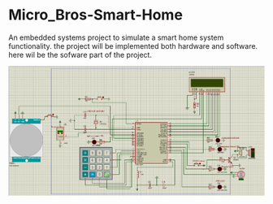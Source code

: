 # Micro_Bros-Smart-Home
An  embedded systems project to simulate a smart home system functionality. the project will be implemented both hardware and software. here wil be the sofware part of the project.

![alt text](https://github.com/Alifathysalama/Micro_Bros-Smart-Home/blob/main/smart_home%20project.PNG?raw=true)
